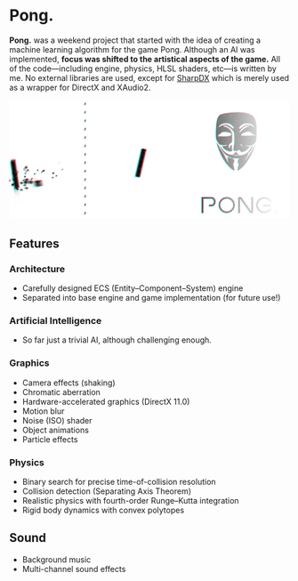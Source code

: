 # Pong.

**Pong.** was a weekend project that started with the idea of creating a machine learning algorithm for the game Pong. Although an AI was implemented, **focus was shifted to the artistical aspects of the game.** All of the code—including engine, physics, HLSL shaders, etc—is written by me. No external libraries are used, except for [SharpDX](http://sharpdx.org/) which is merely used as a wrapper for DirectX and XAudio2.

![Pong.](images/Pong-888x376.png "Pong.")

## Features

### Architecture
* Carefully designed ECS (Entity–Component–System) engine
* Separated into base engine and game implementation (for future use!)

### Artificial Intelligence
* So far just a trivial AI, although challenging enough.

### Graphics
* Camera effects (shaking)
* Chromatic aberration
* Hardware-accelerated graphics (DirectX 11.0)
* Motion blur
* Noise (ISO) shader
* Object animations
* Particle effects

### Physics
* Binary search for precise time-of-collision resolution
* Collision detection (Separating Axis Theorem)
* Realistic physics with fourth-order Runge–Kutta integration
* Rigid body dynamics with convex polytopes

## Sound
* Background music
* Multi-channel sound effects
